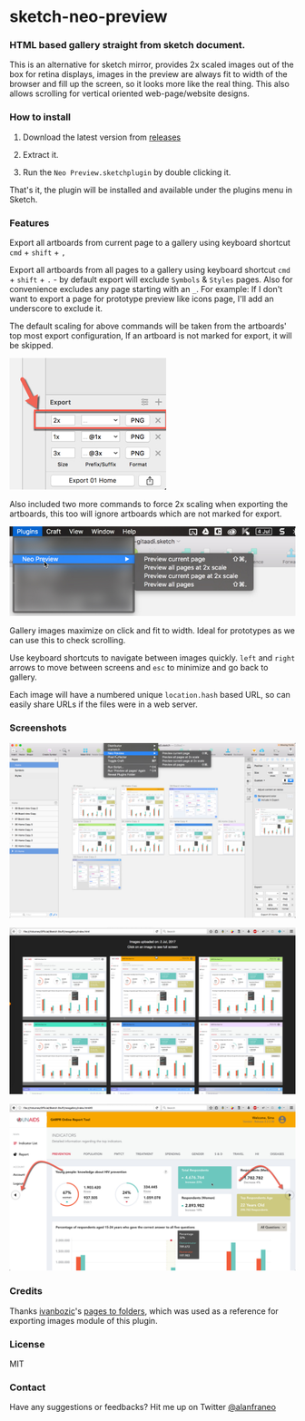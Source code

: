 # sketch-neo-preview

### HTML based gallery straight from sketch document.

This is an alternative for sketch mirror, provides 2x scaled images out of the box for retina displays, images in the preview are always fit to width of the browser and fill up the screen, so it looks more like the real thing. This also allows scrolling for vertical oriented web-page/website designs.

### How to install

1. Download the latest version from [releases](https://github.com/alanfraneo/sketch-neo-preview/releases)

2. Extract it.

3. Run the `Neo Preview.sketchplugin` by double clicking it.

That's it, the plugin will be installed and available under the plugins menu in Sketch.

### Features

Export all artboards from current page to a gallery using keyboard shortcut `cmd` + `shift` + `,`

Export all artboards from all pages to a gallery using keyboard shortcut `cmd` + `shift` + `.` - by default export will exclude `Symbols` & `Styles` pages. Also for convenience excludes any page starting with an `_`. For example: If I don't want to export a page for prototype preview like icons page, I'll add an underscore to exclude it.

The default scaling for above commands will be taken from the artboards' top most export configuration, If an artboard is not marked for export, it will be skipped.

![Default export configuration](/demo/05.jpg?raw=true "")

Also included two more commands to force 2x scaling when exporting the artboards, this too will ignore artboards which are not marked for export.

![2x force scaling commands](/demo/04.jpg?raw=true "")

Gallery images maximize on click and fit to width. Ideal for prototypes as we can use this to check scrolling.

Use keyboard shortcuts to navigate between images quickly. `left` and `right` arrows to move between screens and `esc` to minimize and go back to gallery.

Each image will have a numbered unique `location.hash` based URL, so can easily share URLs if the files were in a web server.

### Screenshots

![Export from Sketch](/demo/01.jpg?raw=true "")

![Gallery View](/demo/02.jpg?raw=true "")

![Maximised view](/demo/03.jpg?raw=true "")

### Credits

Thanks [ivanbozic](https://github.com/ivanbozic)'s [pages to folders](https://github.com/ivanbozic/sketch-pages-to-folders/), which was used as a reference for exporting images module of this plugin.

### License

MIT

### Contact
Have any suggestions or feedbacks? Hit me up on Twitter [@alanfraneo](https://twitter.com/alanfraneo)
